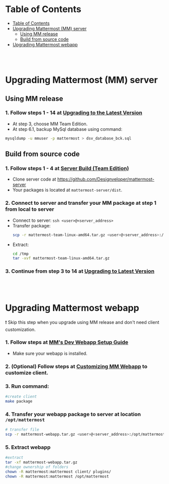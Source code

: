 # Table of Contents

- [Table of Contents](#table-of-contents)
- [Upgrading Mattermost (MM) server](#upgrading-mattermost-mm-server)
    - [Using MM release](#using-mm-release)
    - [Build from source code](#build-from-source-code)
- [Upgrading Mattermost webapp](#upgrading-mattermost-webapp)

<br />
<br />

# Upgrading Mattermost (MM) server

## Using MM release

### 1. Follow steps 1 - 14 at [Upgrading to the Latest Version](https://docs.mattermost.com/administration/upgrade.html#upgrading-to-the-latest-version)
- At step 3, choose MM Team Edition.
- At step 6.1, backup MySql database using command:
```bash
mysqldump -u mmuser -p mattermost > dsv_database_bck.sql
```

## Build from source code

### 1. Follow steps 1 - 4 at [Server Build (Team Edition)](https://developers.mattermost.com/extend/customization/server-build/)
- Clone server code at https://github.com/Designveloper/mattermost-server
- Your packages is located at `mattermost-server/dist`.

### 2. Connect to server and transfer your MM package at step 1 from local to server
- Connect to server: `ssh <user>@<server_address>`
- Transfer package:
    ```bash
    scp -r mattermost-team-linux-amd64.tar.gz <user>@<server_address>:/tmp
    ```
- Extract:
    ```bash
    cd /tmp
    tar -xvf mattermost-team-linux-amd64.tar.gz
    ```
    
### 3. Continue from step 3 to 14 at [Upgrading to Latest Version](https://docs.mattermost.com/administration/upgrade.html#upgrading-to-the-latest-version)

<br/>
<br/>

# Upgrading Mattermost webapp

:exclamation: Skip this step when you upgrade using MM release and don't need client customization.

### 1. Follow steps at [MM's Dev Webapp Setup Guide](https://developers.mattermost.com/contribute/webapp/developer-setup/)
- Make sure your webapp is installed.

### 2. (Optional) Follow steps at [Customizing MM Webapp](https://developers.mattermost.com/extend/customization/webapp/) to customize client.

### 3. Run command:
```bash
#create client
make package
```

### 4. Transfer your webapp package to server at location `/opt/mattermost`
```bash
# transfer file
scp -r mattermost-webapp.tar.gz <user>@<server_address>:/opt/mattermost/
```
### 5. Extract webapp
```bash
#extract
tar -xf mattermost-webapp.tar.gz
#change ownership of folders
chown -R mattermost:mattermost client/ plugins/
chown -R mattermost:mattermost /opt/mattermost
```
